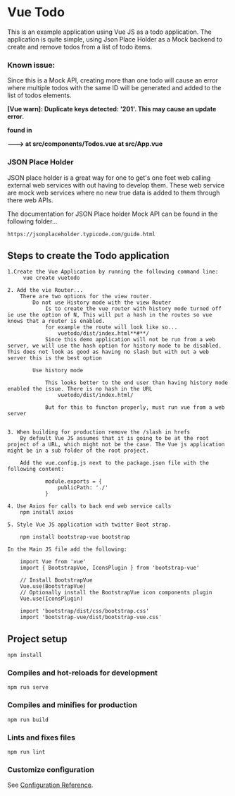 # Vue Todo

This is an example application using Vue JS as a todo application. The application is quite simple, using Json Place Holder as a Mock backend to create and remove todos from a list of todo items. 

### Known issue:   
Since this is a Mock API, creating more than one todo will cause an error where multiple todos with the same ID will be generated and added to the list of todos elements. 

**[Vue warn]: Duplicate keys detected: '201'. This may cause an update error.**

**found in**

**---> <Todos> at src/components/Todos.vue**
        **<App> at src/App.vue**
       **<Root>**

### JSON Place Holder
JSON place holder is a great way for one to get's one feet web calling external web services with out having to develop them. These web service are mock web services where no new true data is added to them through there web APIs. 

The documentation for JSON Place holder Mock API can be found in the following folder...

    https://jsonplaceholder.typicode.com/guide.html


## Steps to create the Todo application


    1.Create the Vue Application by running the following command line:
         vue create vuetodo

    2. Add the vie Router...
        There are two options for the view router.
            Do not use History mode with the view Router
                Is to create the vue router with history mode turned off ie use the option of N, This will put a hash in the routes so vue knows that a router is enabled.
                for example the route will look like so...
                    vuetodo/dist/index.html**#**/
                Since this demo application will not be run from a web server, we will use the hash option for history mode to be disabled. This does not look as good as having no slash but with out a web server this is the best option 
            
            Use history mode
                
                This looks better to the end user than having history mode enabled the issue. There is no hash in the URL
                    vuetodo/dist/index.html/ 
                
                But for this to functon properly, must run vue from a web server


    3. When building for production remove the /slash in hrefs
        By default Vue JS assumes that it is going to be at the root project of a URL, which might not be the case. The Vue js application might be in a sub folder of the root project. 

        Add the vue.config.js next to the package.json file with the following content:

                module.exports = {
                    publicPath: './'
                }

    4. Use Axios for calls to back end web service calls
        npm install axios

    5. Style Vue JS application with twitter Boot strap. 
        
        npm install bootstrap-vue bootstrap

    In the Main JS file add the following: 

        import Vue from 'vue'
        import { BootstrapVue, IconsPlugin } from 'bootstrap-vue'

        // Install BootstrapVue
        Vue.use(BootstrapVue)
        // Optionally install the BootstrapVue icon components plugin
        Vue.use(IconsPlugin)

        import 'bootstrap/dist/css/bootstrap.css'
        import 'bootstrap-vue/dist/bootstrap-vue.css'

## Project setup
```
npm install
```

### Compiles and hot-reloads for development
```
npm run serve
```

### Compiles and minifies for production
```
npm run build
```

### Lints and fixes files
```
npm run lint
```

### Customize configuration
See [Configuration Reference](https://cli.vuejs.org/config/).
